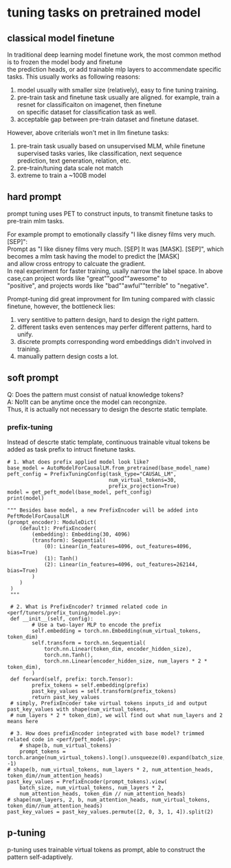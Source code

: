 # tuning tasks on pretrained model 

## classical model finetune
In traditional deep learning model finetune work, the most common method is to frozen the model body and finetune  
the prediction heads, or add trainable mlp layers to accommendate specific tasks. This usually works as following reasons:  
1) model usually with smaller size (relatively), easy to fine tuning training.  
2) pre-train task and finetune task usually are aligned. for example, train a resnet for classificaiton on imagenet, then finetune  
	on specific dataset for classification task as well.  
3) acceptable gap between pre-train dataset and finetune dataset.  

However, above criterials won't met in llm finetune tasks:   
1) pre-train task usually based on unsupervised MLM, while finetune supervised tasks varies, like classification, next sequence  
	prediction, text generation, relation, etc.  
2) pre-train/tuning data scale not match  
3) extreme to train a ~100B model  


## hard prompt
prompt tuning uses PET to construct inputs, to transmit finetune tasks to pre-train mlm tasks.  

For example prompt to emotionally classify "I like disney films very much. [SEP]":  
Prompt as "I like disney films very much. [SEP] It was [MASK]. [SEP]", which becomes a mlm task having the model to predict the [MASK]  
and allow cross entropy to calcuate the gradient.  
In real experiment for faster training, usally narrow the label space. In above case,can project words like "great""good""awesome" to  
"positive", and projects words like "bad""awful""terrible" to "negative".  

Prompt-tuning did great improvment for llm tuning compared with classic finetune, however, the bottleneck lies:  
1) very sentitive to pattern design, hard to design the right pattern.  
2) different tasks even sentences may perfer different patterns, hard to unify.  
3) discrete prompts corresponding word embeddings didn't involved in training.
4) manually pattern design costs a lot.

## soft prompt
Q: Does the pattern must consist of natual knowledge tokens?  
A: No!It can be anytime once the model can recongnize.  
Thus, it is actually not necessary to design the descrte static template.

### prefix-tuning
Instead of descrte static template, continuous trainable vitual tokens be added as task prefix to intruct finetune tasks.

    # 1. What does prefix applied model look like?
    base_model = AutoModelForCausalLM.from_pretrained(base_model_name)
    peft_config = PrefixTuningConfig(task_type="CAUSAL_LM", 
                                     num_virtual_tokens=30,
                                     prefix_projection=True)
    model = get_peft_model(base_model, peft_config)
    print(model)
    
    """ Besides base model, a new PrefixEncoder will be added into PeftModelForCausalLM
    (prompt_encoder): ModuleDict(
    	(default): PrefixEncoder(
      		(embedding): Embedding(30, 4096)
      		(transform): Sequential(
        		(0): Linear(in_features=4096, out_features=4096, bias=True)
        		(1): Tanh()
        		(2): Linear(in_features=4096, out_features=262144, bias=True)
      		)		
    	)
     )
     """

     # 2. What is PrefixEncoder? trimmed related code in <perf/tuners/prefix_tuning/model.py>:
     def __init__(self, config):
            # Use a two-layer MLP to encode the prefix
            self.embedding = torch.nn.Embedding(num_virtual_tokens, token_dim)
            self.transform = torch.nn.Sequential(
                torch.nn.Linear(token_dim, encoder_hidden_size),
                torch.nn.Tanh(),
                torch.nn.Linear(encoder_hidden_size, num_layers * 2 * token_dim),
            )
     def forward(self, prefix: torch.Tensor):
            prefix_tokens = self.embedding(prefix)
            past_key_values = self.transform(prefix_tokens)
     	    return past_key_values
     # simply, PrefixEncoder take virtual tokens inputs_id and output past_key_values with shape(num_virtual_tokens,
     # num_layers * 2 * token_dim), we will find out what num_layers and 2 means here 

     # 3. How does prefixEncoder integrated with base model? trimmed related code in <perf/peft_model.py>:
     	# shape(b, num_virtual_tokens)
      	prompt_tokens = torch.arange(num_virtual_tokens).long().unsqueeze(0).expand(batch_size, -1)
	# shape(b, num_virtual_tokens, num_layers * 2, num_attention_heads, token_dim//num_attention_heads)
 	past_key_values = PrefixEncoder(prompt_tokens).view(
 		batch_size, num_virtual_tokens, num_layers * 2,
		num_attention_heads, token_dim // num_attention_heads)  
	# shape(num_layers, 2, b, num_attention_heads, num_virtual_tokens, token_dim//num_attention_heads)
 	past_key_values = past_key_values.permute([2, 0, 3, 1, 4]).split(2) 
 
        

	

## p-tuning


p-tuning uses trainable virtual tokens as prompt, able to construct the pattern self-adaptively.




   
